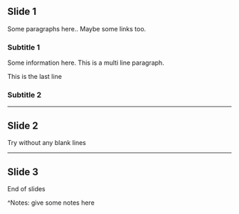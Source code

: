 ## Slide 1

Some paragraphs here.. Maybe some links too.

### Subtitle 1

Some information here.
This is a multi line paragraph.

This is the last line

### Subtitle 2

---

## Slide 2

Try without any blank lines

------

## Slide 3

End of slides

^Notes: give some notes here

